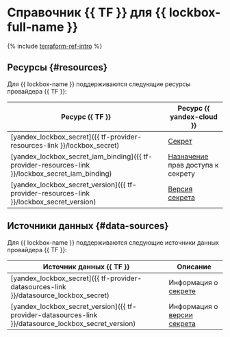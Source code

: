 # Справочник {{ TF }} для {{ lockbox-full-name }}

{% include [terraform-ref-intro](../_includes/terraform-ref-intro.md) %}

## Ресурсы {#resources}

Для {{ lockbox-name }} поддерживаются следующие ресурсы провайдера {{ TF }}:

| **Ресурс {{ TF }}** | **Ресурс {{ yandex-cloud }}** |
| --- | --- |
| [yandex_lockbox_secret]({{ tf-provider-resources-link }}/lockbox_secret) | [Секрет](./concepts/secret.md#secret) |
| [yandex_lockbox_secret_iam_binding]({{ tf-provider-resources-link }}/lockbox_secret_iam_binding) | [Назначение](../iam/concepts/access-control/index.md#access-bindings) прав доступа к секрету |
| [yandex_lockbox_secret_version]({{ tf-provider-resources-link }}/lockbox_secret_version) | [Версия секрета](./concepts/secret.md#version) |

## Источники данных {#data-sources}

Для {{ lockbox-name }} поддерживаются следующие источники данных провайдера {{ TF }}:

| **Источник данных {{ TF }}** | **Описание** |
| --- | --- |
| [yandex_lockbox_secret]({{ tf-provider-datasources-link }}/datasource_lockbox_secret) | Информация о [секрете](./concepts/secret.md#secret) |
| [yandex_lockbox_secret_version]({{ tf-provider-datasources-link }}/datasource_lockbox_secret_version) | Информация о [версии секрета](./concepts/secret.md#version) |
